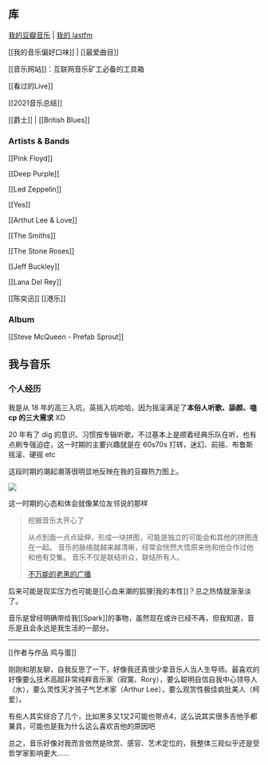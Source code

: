 ## 库
[我的豆瓣音乐](https://music.douban.com/people/Gnblink/) | [我的 lastfm](<[Gnpink’s Music Profile | Last.fm](https://www.last.fm/user/Gnpink)>)

[[我的音乐偏好口味]] | [[最爱曲目]]

[[音乐网站]]：互联网音乐矿工必备的工具箱

[[看过的Live]]

[[2021音乐总结]]

[[爵士]] | [[British Blues]]

### Artists & Bands

[[Pink Floyd]]

[[Deep Purple]]

[[Led Zeppelin]]

[[Yes]]

[[Arthut Lee & Love]]

[[The Smiths]]

[[The Stone Roses]]

[[Jeff Buckley]]

[[Lana Del Rey]]


[[陈奕迅]] [[港乐]]

### Album

[[Steve McQueen - Prefab Sprout]]




## 我与音乐


### 个人经历

我是从 18 年的高三入坑，英摇入坑哈哈，因为摇滚满足了**本俗人听歌、舔颜、嗑 cp 的三大需求** XD

20 年有了 dig 的意识、习惯按专辑听歌，不过基本上是顺着经典乐队在听，也有点刷专强迫症，这一时期的主要兴趣就是在 60s70s 打转，迷幻、前摇、布鲁斯摇滚、硬摇 etc 

这段时期的潮起潮落很明显地反映在我的豆瓣热力图上。

![](https://picture-guan.oss-cn-hangzhou.aliyuncs.com/20220816214025.png)

这一时期的心态和体会就像某位友邻说的那样

> 挖掘音乐太开心了 
> 
> 从点到面一点点延伸，形成一块拼图，可能是独立的可能会和其他的拼图连在一起。 音乐的脉络就越来越清晰，经常会恍然大悟原来他和他合作过他和他有交集。 音乐不仅是联结听众，联结所有人。
> 
> [不万能的老黑的广播](https://www.douban.com/people/190792378/status/3852594346/?_i=5609262263564d8&dt_dapp=1)


后来可能是现实压力也可能是[[心血来潮的狐狸|我的本性]]？总之热情就渐渐淡了。

音乐是曾经明确带给我[[Spark]]的事物，虽然现在或许已经不再，但我知道，音乐是且会永远是我生活的一部分。

---

[[作者与作品 鸡与蛋]]

刚刚和朋友聊，自我反思了一下，好像我还真很少拿音乐人当人生导师。最喜欢的好像要么技术高超非常纯粹音乐家（寂寞、Rory），要么聪明自信自我中心领导人（水），要么灵性天才孩子气艺术家（Arthur Lee），要么观赏性极佳疯批美人（柯爱）。

有些人其实综合了几个，比如黑多又1又2可能也带点4，这么说其实很多吉他手都兼具，可能也是我为什么这么喜欢吉他的原因吧

总之，音乐好像对我而言依然是欣赏、感官、艺术定位的，我整体三观似乎还是受哲学家影响更大……

